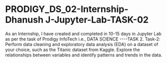 # PRODIGY_DS_02-Internship-Dhanush J-Jupyter-Lab-TASK-02
As an Internship, I have created and completed in 10-15 days in Jupyter Lab as per the task of Prodigy InfoTech i.e., DATA SCIENCE ----TASK 2. 
Task-2: Perform data cleaning and exploratory data analysis (EDA) on a dataset of your choice, such as the Titanic dataset from Kaggle. 
Explore the relationships between variables and identify patterns and trends in the data.
